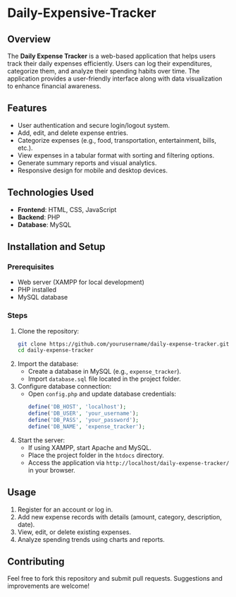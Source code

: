 # Daily-Expensive-Tracker
## Overview
The **Daily Expense Tracker** is a web-based application that helps users track their daily expenses efficiently. Users can log their expenditures, categorize them, and analyze their spending habits over time. The application provides a user-friendly interface along with data visualization to enhance financial awareness.

## Features
- User authentication and secure login/logout system.
- Add, edit, and delete expense entries.
- Categorize expenses (e.g., food, transportation, entertainment, bills, etc.).
- View expenses in a tabular format with sorting and filtering options.
- Generate summary reports and visual analytics.
- Responsive design for mobile and desktop devices.

## Technologies Used
- **Frontend**: HTML, CSS, JavaScript
- **Backend**: PHP
- **Database**: MySQL

## Installation and Setup
### Prerequisites
- Web server (XAMPP for local development)
- PHP installed
- MySQL database

### Steps
1. Clone the repository:
   ```bash
   git clone https://github.com/yourusername/daily-expense-tracker.git
   cd daily-expense-tracker
   ```
2. Import the database:
   - Create a database in MySQL (e.g., `expense_tracker`).
   - Import `database.sql` file located in the project folder.
3. Configure database connection:
   - Open `config.php` and update database credentials:
     ```php
     define('DB_HOST', 'localhost');
     define('DB_USER', 'your_username');
     define('DB_PASS', 'your_password');
     define('DB_NAME', 'expense_tracker');
     ```
4. Start the server:
   - If using XAMPP, start Apache and MySQL.
   - Place the project folder in the `htdocs` directory.
   - Access the application via `http://localhost/daily-expense-tracker/` in your browser.

## Usage
1. Register for an account or log in.
2. Add new expense records with details (amount, category, description, date).
3. View, edit, or delete existing expenses.
4. Analyze spending trends using charts and reports.

## Contributing
Feel free to fork this repository and submit pull requests. Suggestions and improvements are welcome!


